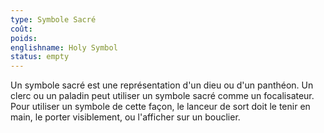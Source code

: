 ```yaml
---
type: Symbole Sacré
coût:
poids:
englishname: Holy Symbol
status: empty
---
```

Un symbole sacré est une représentation d'un dieu ou d'un panthéon. Un clerc ou un paladin peut utiliser un symbole sacré comme un focalisateur. Pour utiliser un symbole de cette façon, le lanceur de sort doit le tenir en main, le porter visiblement, ou l'afficher sur un bouclier.